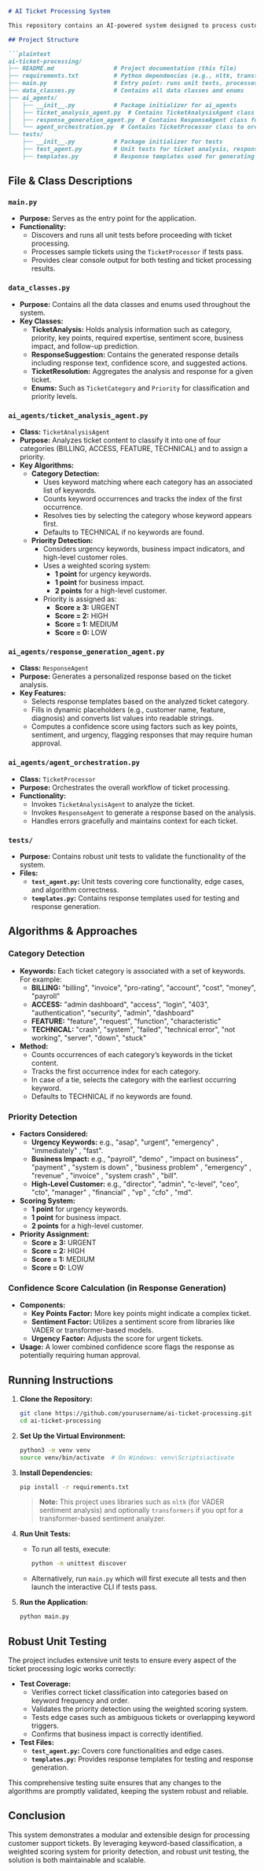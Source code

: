 ```markdown
# AI Ticket Processing System

This repository contains an AI-powered system designed to process customer support tickets by analyzing their content, determining the correct category and priority, and generating appropriate responses. The system is composed of several modular components and includes robust unit tests to ensure high accuracy and reliability.

## Project Structure

```plaintext
ai-ticket-processing/
├── README.md                 # Project documentation (this file)
├── requirements.txt          # Python dependencies (e.g., nltk, transformers)
├── main.py                   # Entry point: runs unit tests, processes sample tickets, and starts user input interface
├── data_classes.py           # Contains all data classes and enums
├── ai_agents/
│   ├── __init__.py           # Package initializer for ai_agents
│   ├── ticket_analysis_agent.py  # Contains TicketAnalysisAgent class for analyzing tickets
│   ├── response_generation_agent.py  # Contains ResponseAgent class for generating responses
│   └── agent_orchestration.py  # Contains TicketProcessor class to orchestrate agents
└── tests/
    ├── __init__.py           # Package initializer for tests
    ├── test_agent.py         # Unit tests for ticket analysis, response generation, and additional edge case tests
    ├── templates.py          # Response templates used for generating replies
```

## File & Class Descriptions

### `main.py`
- **Purpose:** Serves as the entry point for the application.
- **Functionality:**
  - Discovers and runs all unit tests before proceeding with ticket processing.
  - Processes sample tickets using the `TicketProcessor` if tests pass.
  - Provides clear console output for both testing and ticket processing results.

### `data_classes.py`
- **Purpose:** Contains all the data classes and enums used throughout the system.
- **Key Classes:**
  - **TicketAnalysis:** Holds analysis information such as category, priority, key points, required expertise, sentiment score, business impact, and follow-up prediction.
  - **ResponseSuggestion:** Contains the generated response details including response text, confidence score, and suggested actions.
  - **TicketResolution:** Aggregates the analysis and response for a given ticket.
  - **Enums:** Such as `TicketCategory` and `Priority` for classification and priority levels.

### `ai_agents/ticket_analysis_agent.py`
- **Class:** `TicketAnalysisAgent`
- **Purpose:** Analyzes ticket content to classify it into one of four categories (BILLING, ACCESS, FEATURE, TECHNICAL) and to assign a priority.
- **Key Algorithms:**
  - **Category Detection:**
    - Uses keyword matching where each category has an associated list of keywords.
    - Counts keyword occurrences and tracks the index of the first occurrence.
    - Resolves ties by selecting the category whose keyword appears first.
    - Defaults to TECHNICAL if no keywords are found.
  - **Priority Detection:**
    - Considers urgency keywords, business impact indicators, and high-level customer roles.
    - Uses a weighted scoring system:
      - **1 point** for urgency keywords.
      - **1 point** for business impact.
      - **2 points** for a high-level customer.
    - Priority is assigned as:
      - **Score ≥ 3:** URGENT
      - **Score = 2:** HIGH
      - **Score = 1:** MEDIUM
      - **Score = 0:** LOW

### `ai_agents/response_generation_agent.py`
- **Class:** `ResponseAgent`
- **Purpose:** Generates a personalized response based on the ticket analysis.
- **Key Features:**
  - Selects response templates based on the analyzed ticket category.
  - Fills in dynamic placeholders (e.g., customer name, feature, diagnosis) and converts list values into readable strings.
  - Computes a confidence score using factors such as key points, sentiment, and urgency, flagging responses that may require human approval.

### `ai_agents/agent_orchestration.py`
- **Class:** `TicketProcessor`
- **Purpose:** Orchestrates the overall workflow of ticket processing.
- **Functionality:**
  - Invokes `TicketAnalysisAgent` to analyze the ticket.
  - Invokes `ResponseAgent` to generate a response based on the analysis.
  - Handles errors gracefully and maintains context for each ticket.

### `tests/`
- **Purpose:** Contains robust unit tests to validate the functionality of the system.
- **Files:**
  - **`test_agent.py`:** Unit tests covering core functionality, edge cases, and algorithm correctness.
  - **`templates.py`:** Contains response templates used for testing and response generation.

## Algorithms & Approaches

### Category Detection
- **Keywords:** Each ticket category is associated with a set of keywords. For example:
  - **BILLING:** "billing", "invoice", "pro-rating", "account", "cost", "money", "payroll"
  - **ACCESS:** "admin dashboard", "access", "login", "403", "authentication", "security", "admin", "dashboard"
  - **FEATURE:** "feature", "request", "function", "characteristic"
  - **TECHNICAL:** "crash", "system", "failed", "technical error", "not working", "server", "down", "stuck"
- **Method:**
  - Counts occurrences of each category’s keywords in the ticket content.
  - Tracks the first occurrence index for each category.
  - In case of a tie, selects the category with the earliest occurring keyword.
  - Defaults to TECHNICAL if no keywords are found.

### Priority Detection
- **Factors Considered:**
  - **Urgency Keywords:** e.g., "asap", "urgent", "emergency" , "immediately" , "fast".
  - **Business Impact:** e.g., "payroll", "demo" , "impact on business" , "payment" , "system is down" , "business problem" , "emergency" , "revenue" , "invoice" , "system crash" , "bill".
  - **High-Level Customer:** e.g., "director", "admin", "c-level", "ceo", "cto", "manager" , "financial" , "vp" , "cfo" , "md".
- **Scoring System:**
  - **1 point** for urgency keywords.
  - **1 point** for business impact.
  - **2 points** for a high-level customer.
- **Priority Assignment:**
  - **Score ≥ 3:** URGENT
  - **Score = 2:** HIGH
  - **Score = 1:** MEDIUM
  - **Score = 0:** LOW

### Confidence Score Calculation (in Response Generation)
- **Components:**
  - **Key Points Factor:** More key points might indicate a complex ticket.
  - **Sentiment Factor:** Utilizes a sentiment score from libraries like VADER or transformer-based models.
  - **Urgency Factor:** Adjusts the score for urgent tickets.
- **Usage:** A lower combined confidence score flags the response as potentially requiring human approval.

## Running Instructions

1. **Clone the Repository:**

   ```bash
   git clone https://github.com/yourusername/ai-ticket-processing.git
   cd ai-ticket-processing
   ```

2. **Set Up the Virtual Environment:**

   ```bash
   python3 -m venv venv
   source venv/bin/activate  # On Windows: venv\Scripts\activate
   ```

3. **Install Dependencies:**

   ```bash
   pip install -r requirements.txt
   ```

   > **Note:** This project uses libraries such as `nltk` (for VADER sentiment analysis) and optionally `transformers` if you opt for a transformer-based sentiment analyzer.

4. **Run Unit Tests:**

   - To run all tests, execute:

     ```bash
     python -m unittest discover
     ```

   - Alternatively, run `main.py` which will first execute all tests and then launch the interactive CLI if tests pass.

5. **Run the Application:**

   ```bash
   python main.py
   ```

## Robust Unit Testing

The project includes extensive unit tests to ensure every aspect of the ticket processing logic works correctly:

- **Test Coverage:**
  - Verifies correct ticket classification into categories based on keyword frequency and order.
  - Validates the priority detection using the weighted scoring system.
  - Tests edge cases such as ambiguous tickets or overlapping keyword triggers.
  - Confirms that business impact is correctly identified.
- **Test Files:**
  - **`test_agent.py`:** Covers core functionalities and edge cases.
  - **`templates.py`:** Provides response templates for testing and response generation.

This comprehensive testing suite ensures that any changes to the algorithms are promptly validated, keeping the system robust and reliable.

## Conclusion

This system demonstrates a modular and extensible design for processing customer support tickets. By leveraging keyword-based classification, a weighted scoring system for priority detection, and robust unit testing, the solution is both maintainable and scalable. 


